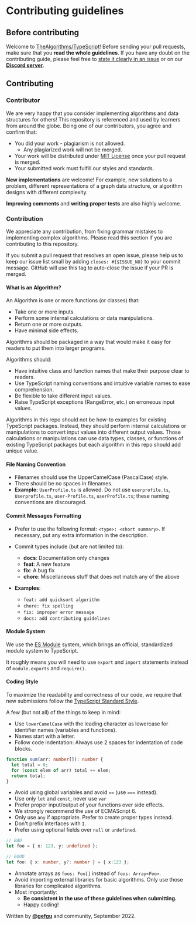 # Contributing guidelines

## Before contributing

Welcome to [TheAlgorithms/TypeScript](https://github.com/TheAlgorithms/TypeScript)! Before sending your pull requests,
make sure that you **read the whole guidelines**. If you have any doubt on the contributing guide, please feel free to
[state it clearly in an issue](https://github.com/TheAlgorithms/TypeScript/issues/new) or on our [**Discord server**](https://discord.gg/c7MnfGFGa6).

## Contributing

### Contributor

We are very happy that you consider implementing algorithms and data structures for others! This repository is
referenced and used by learners from around the globe. Being one of our contributors, you agree and confirm that:

- You did your work - plagiarism is not allowed.
  - Any plagiarized work will not be merged.
- Your work will be distributed under [MIT License](LICENSE) once your pull request is merged.
- Your submitted work must fulfill our styles and standards.

**New implementations** are welcome! For example, new solutions to a problem, different representations of a graph data
structure, or algorithm designs with different complexity.

**Improving comments** and **writing proper tests** are also highly welcome.

### Contribution

We appreciate any contribution, from fixing grammar mistakes to implementing complex algorithms. Please read this
section if you are contributing to this repository.

If you submit a pull request that resolves an open issue, please help us to keep our issue list small by adding
`closes: #{$ISSUE_NO}` to your commit message. GitHub will use this tag to auto-close the issue if your PR is merged.

#### What is an Algorithm?

An Algorithm is one or more functions (or classes) that:

- Take one or more inputs.
- Perform some internal calculations or data manipulations.
- Return one or more outputs.
- Have minimal side effects.

Algorithms should be packaged in a way that would make it easy for readers to put them into larger programs.

Algorithms should:

- Have intuitive class and function names that make their purpose clear to readers.
- Use TypeScript naming conventions and intuitive variable names to ease comprehension.
- Be flexible to take different input values.
- Raise TypeScript exceptions (RangeError, etc.) on erroneous input values.

Algorithms in this repo should not be how-to examples for existing TypeScript packages. Instead, they should perform
internal calculations or manipulations to convert input values into different output values. Those calculations or
manipulations can use data types, classes, or functions of existing TypeScript packages but each algorithm in this repo
should add unique value.

#### File Naming Convention

- Filenames should use the UpperCamelCase (PascalCase) style.
- There should be no spaces in filenames.
- **Example:** `UserProfile.ts` is allowed. Do not use `userprofile.ts`, `Userprofile.ts`, `user-Profile.ts`, `userProfile.ts`; these naming conventions are discouraged.

#### Commit Messages Formatting

- Prefer to use the following format: `<type>: <short summary>`. If necessary, put any extra information in the description.
- Commit types include (but are not limited to): 
  - **docs**: Documentation only changes
  - **feat**: A new feature
  - **fix**: A bug fix
  - **chore**: Miscellaneous stuff that does not match any of the above

- **Examples**: 
  - `feat: add quicksort algorithm`
  - `chore: fix spelling`
  - `fix: improper error message`
  -  `docs: add contributing guidelines`

#### Module System

We use the [ES Module](https://hacks.mozilla.org/2018/03/es-modules-a-cartoon-deep-dive/) system, which brings an official, standardized module system to TypeScript.

It roughly means you will need to use `export` and `import` statements instead of `module.exports` and `require()`.

#### Coding Style

To maximize the readability and correctness of our code, we require that new submissions follow the
[TypeScript Standard Style](https://github.com/standard/ts-standard).

A few (but not all) of the things to keep in mind:

- Use `lowerCamelCase` with the leading character as lowercase for identifier names (variables and functions).
- Names start with a letter.
- Follow code indentation: Always use 2 spaces for indentation of code blocks.

```ts
function sum(arr: number[]): number {
  let total = 0;
  for (const elem of arr) total += elem;
  return total;
}
```

- Avoid using global variables and avoid `==` (use `===` instead).
- Use only `let` and `const`, never use `var`
- Prefer proper input/output of your functions over side effects.
- We strongly recommend the use of ECMAScript 6.
- Only use `any` if appropriate. Prefer to create proper types instead.
- Don't prefix Interfaces with `I`.
- Prefer using optional fields over `null` or `undefined`. 

```ts
// BAD
let foo = { x: 123, y: undefined };

// GOOD
let foo: { x: number, y?: number } = { x:123 };
```
- Annotate arrays as `foos: Foo[]` instead of `foos: Array<Foo>`.
- Avoid importing external libraries for basic algorithms. Only use those libraries for complicated algorithms.
- Most importantly:
  - **Be consistent in the use of these guidelines when submitting.**
  - Happy coding!

Written by [**@gefgu**](https://github.com/gefgu) and community, September 2022.
